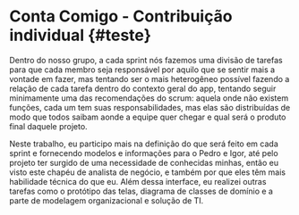 # Conta Comigo - Contribuição individual {#teste}

Dentro do nosso grupo, a cada sprint nós fazemos uma divisão de tarefas para que cada membro seja responsável por aquilo que se sentir mais a vontade em fazer, mas tentando ser o mais heterogêneo possível fazendo a relação de cada tarefa dentro do contexto geral do app, tentando seguir minimamente uma das recomendações do scrum: aquela onde não existem funções, cada um tem suas responsabilidades, mas elas são distribuídas de modo que todos saibam aonde a equipe quer chegar e qual será o produto final daquele projeto.

Neste trabalho, eu participo mais na definição do que será feito em cada sprint e fornecendo modelos e informações para o Pedro e Igor, até pelo projeto ter surgido de uma necessidade de conhecidas minhas, então eu visto este chapéu de analista de negócio, e também por que eles têm mais habilidade técnica do que eu. Além dessa interface, eu realizei outras tarefas como o protótipo das telas, diagrama de classes de domínio e a parte de modelagem organizacional e solução de TI.


